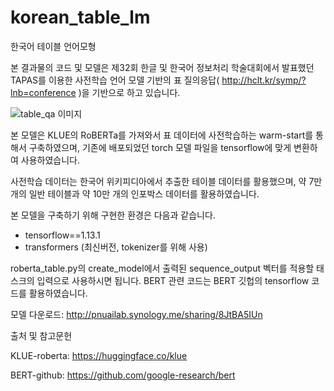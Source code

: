 # korean_table_lm
한국어 테이블 언어모형

본 결과물의 코드 및 모델은 제32회 한글 및 한국어 정보처리 학술대회에서 발표했던 TAPAS를 이용한 사전학습 언어 모델 기반의 표 질의응답( http://hclt.kr/symp/?lnb=conference )을 기반으로 하고 있습니다.

![table_qa 이미지](https://user-images.githubusercontent.com/89840435/131489094-f54a4df1-2f3e-41d1-952a-e5a7a39d3db2.png)

본 모델은 KLUE의 RoBERTa를 가져와서 표 데이터에 사전학습하는 warm-start를 통해서 구축하였으며, 기존에 배포되었던 torch 모델 파일을 tensorflow에 맞게 변환하여 사용하였습니다. 

사전학습 데이터는 한국어 위키피디아에서 추출한 테이블 데이터를 활용했으며, 약 7만개의 일반 테이블과 약 10만 개의 인포박스 데이터를 활용하였습니다.

본 모델을 구축하기 위해 구현한 환경은 다음과 같습니다.
- tensorflow==1.13.1
- transformers (최신버전, tokenizer를 위해 사용)

roberta_table.py의 create_model에서 출력된 sequence_output 벡터를 적용할 태스크의 입력으로 사용하시면 됩니다. BERT 관련 코드는 BERT 깃헙의 tensorflow 코드를 활용하였습니다.


모델 다운로드: http://pnuailab.synology.me/sharing/8JtBA5IUn


출처 및 참고문헌


KLUE-roberta: https://huggingface.co/klue


BERT-github: https://github.com/google-research/bert
